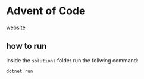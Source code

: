 # Advent of Code

[website](https://adventofcode.com/2020)

## how to run

Inside the `solutions` folder run the follwing command:
```
dotnet run
```